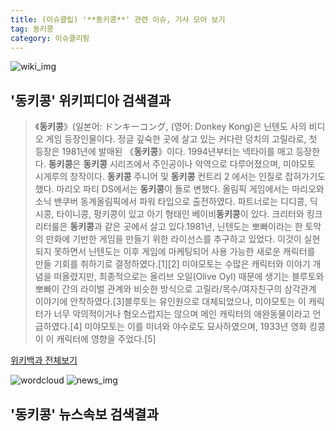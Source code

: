 ```yaml
---
title: (이슈클립) '**동키콩**' 관련 이슈, 기사 모아 보기
tag: 동키콩
category: 이슈클리핑
---
```

![wiki_img](https://user-images.githubusercontent.com/42597476/44503234-41136a80-a6d0-11e8-9071-6fc6418eafe4.png)
## **'**동키콩**'** 위키피디아 검색결과
>《**동키콩**》(일본어: ドンキーコング, (영어: Donkey Kong)은 닌텐도 사의 비디오 게임 등장인물이다. 정글 깊숙한 곳에 살고 있는 커다란 덩치의 고릴라로, 첫 등장은 1981년에 발매된 《**동키콩**》이다. 1994년부터는 넥타이를 매고 등장한다. **동키콩**은 **동키콩** 시리즈에서 주인공이나 악역으로 다루어졌으며, 미야모토 시게루의 창작이다. **동키콩** 주니어 및 **동키콩** 컨트리 2 에서는 인질로 잡혀가기도 했다. 마리오 파티 DS에서는 **동키콩**이 돌로 변했다. 올림픽 게임에서는 마리오와 소닉 밴쿠버 동계올림픽에서 파워 타입으로 출전하였다. 파트너로는 디디콩, 딕시콩, 타이니콩, 펑키콩이 있고 아기 형태인 베이비**동키콩**이 있다. 크리터와 킹크리터룰은 **동키콩**과 같은 곳에서 살고 있다.1981년, 닌텐도는 뽀빠이라는 한 토막의 만화에 기반한 게임을 만들기 위한 라이선스를 추구하고 있었다. 이것이 실현되지 못하면서 닌텐도는 이후 게임에 마케팅되어 사용 가능한 새로운 캐릭터를 만들 기회를 취하기로 결정하였다.[1][2] 미야모토는 수많은 캐릭터와 이야기 개념을 떠올렸지만, 최종적으로는 올리브 오일(Olive Oyl) 때문에 생기는 블루토와 뽀빠이 간의 라이벌 관계와 비슷한 방식으로 고릴라/목수/여자친구의 삼각관계 이야기에 안착하였다.[3]블루토는 유인원으로 대체되었으나, 미야모토는 이 캐릭터가 너무 악의적이거나 혐오스럽지는 않으며 메인 캐릭터의 애완동물이라고 언급하였다.[4] 미야모토는 이를 미녀와 야수로도 묘사하였으며, 1933년 영화 킹콩이 이 캐릭터에 영향을 주었다.[5]

<a href="https://ko.wikipedia.org/wiki/동키콩" target="_blank">위키백과 전체보기</a>

![wordcloud](https://s3.ap-northeast-2.amazonaws.com/lyrics101-wordcloud/2018-10-03-1538567448.png)
![news_img](https://user-images.githubusercontent.com/42597476/44507050-1206f400-a6e4-11e8-8d98-7ffbfebb353f.png)
## **'**동키콩**'** 뉴스속보 검색결과

